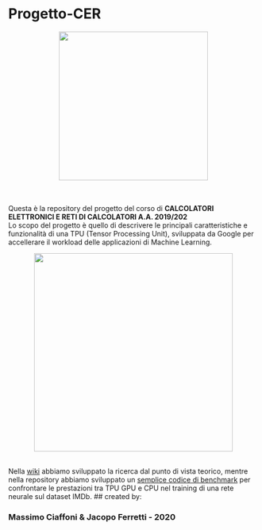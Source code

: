 # Progetto-CER
<p align="center"><img src="https://upload.wikimedia.org/wikipedia/it/thumb/9/9a/Logo_Universit%C3%A0_Politecnica_delle_Marche.svg/1024px-Logo_Universit%C3%A0_Politecnica_delle_Marche.svg.png" width="300" float="center"></p><br><br>
Questa è la repository del progetto del corso di <b>CALCOLATORI ELETTRONICI E RETI DI CALCOLATORI A.A. 2019/202</b><br>
Lo scopo del progetto è quello di descrivere le principali caratteristiche e funzionalità di una TPU (Tensor Processing Unit), sviluppata da Google per accellerare il workload delle applicazioni di Machine Learning.<br>
<p align="center"><img src="https://storage.googleapis.com/kaggle-media/tpu/tpuv3angle.jpg" width="400" float="center"></p><br>
Nella <a href="https://github.com/MassimoCiaffoni/Progetto-CER/wiki">wiki</a>  abbiamo sviluppato la ricerca dal punto di vista teorico,
mentre nella repository abbiamo sviluppato un <a href="https://colab.research.google.com/github/MassimoCiaffoni/Progetto-CER/blob/master/IMDb_dataset_benchmark.ipynb">semplice codice di benchmark</a> per confrontare le prestazioni tra TPU GPU e CPU nel training di una rete neurale sul dataset IMDb.
## created by:

### Massimo Ciaffoni & Jacopo Ferretti - 2020
